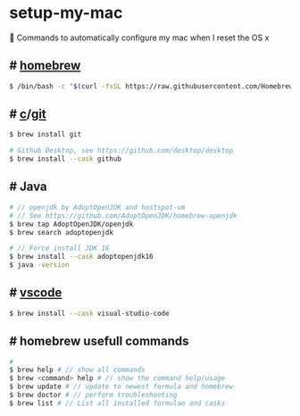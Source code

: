 # setup-my-mac
 :apple: Commands to automatically configure my mac when I reset the OS x


## # [homebrew](https://brew.sh/)

```sh
$ /bin/bash -c "$(curl -fsSL https://raw.githubusercontent.com/Homebrew/install/HEAD/install.sh)"
```

## # [c](https://github.com/git/git)/[git](https://git-scm.com/)

```sh
$ brew install git
```

```sh
# Github Desktop, see https://github.com/desktop/desktop
$ brew install --cask github
```


## # Java

```sh
# // openjdk by AdoptOpenJDK and hostspot-vm
# // See https://github.com/AdoptOpenJDK/homebrew-openjdk
$ brew tap AdoptOpenJDK/openjdk
$ brew search adoptopenjdk

# // Force install JDK 16
$ brew install --cask adoptopenjdk16
$ java -version
```

## # [vscode](https://github.com/microsoft/vscode)

```sh
$ brew install --cask visual-studio-code
```

## # homebrew usefull commands

```sh
# 
$ brew help # // show all commands
$ brew <command> help # // show the command help/usage
$ brew update # // update to newest formula and homebrew
$ brew doctor # // perform troubleshooting
$ brew list # // List all installed formulae and casks
```
